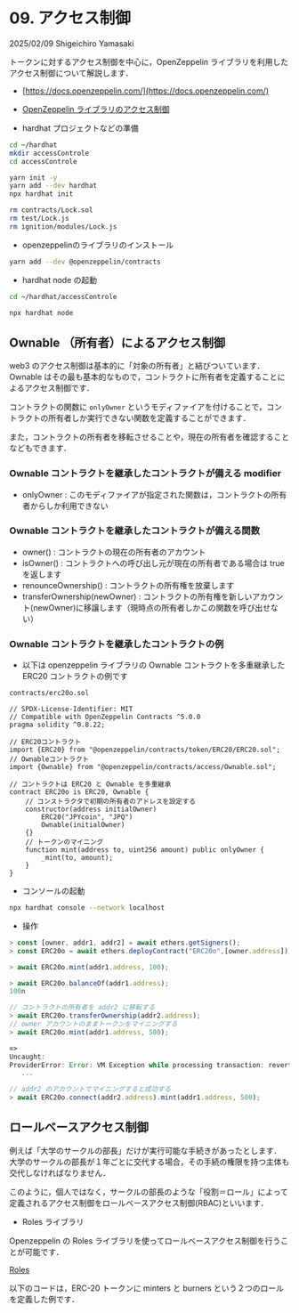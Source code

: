 # 09. アクセス制御

2025/02/09
Shigeichiro Yamasaki

トークンに対するアクセス制御を中心に，OpenZeppelin ライブラリを利用したアクセス制御について解説します．

* [https://docs.openzeppelin.com/](https://docs.openzeppelin.com/)
* [OpenZeppelin ライブラリのアクセス制御](https://docs.openzeppelin.com/contracts/2.x/access-control)

*  hardhat プロジェクトなどの準備

```bash
cd ~/hardhat
mkdir accessControle
cd accessControle

yarn init -y
yarn add --dev hardhat
npx hardhat init

rm contracts/Lock.sol
rm test/Lock.js
rm ignition/modules/Lock.js
```

* openzeppelinのライブラリのインストール
  
```bash
yarn add --dev @openzeppelin/contracts
```

* hardhat node の起動

```bash
cd ~/hardhat/accessControle

npx hardhat node
```

## Ownable （所有者）によるアクセス制御

web3 のアクセス制御は基本的に「対象の所有者」と結びついています．
Ownable はその最も基本的なもので，コントラクトに所有者を定義することによるアクセス制御です．

コントラクトの関数に `onlyOwner` というモディファイアを付けることで，コントラクトの所有者しか実行できない関数を定義することができます．

また，コントラクトの所有者を移転させることや，現在の所有者を確認することなどもできます．

###  Ownable コントラクトを継承したコントラクトが備える modifier

* onlyOwner : このモディファイアが指定された関数は，コントラクトの所有者からしか利用できない

###  Ownable コントラクトを継承したコントラクトが備える関数

* owner() : コントラクトの現在の所有者のアカウント
* isOwner() : コントラクトへの呼び出し元が現在の所有者である場合は true を返します
* renounceOwnership() : コントラクトの所有権を放棄します
* transferOwnership(newOwner) : コントラクトの所有権を新しいアカウント(newOwner)に移譲します（現時点の所有者しかこの関数を呼び出せない）

### Ownable コントラクトを継承したコントラクトの例

* 以下は  openzeppelin ライブラリの Ownable コントラクトを多重継承した ERC20 コントラクトの例です

```bash
contracts/erc20o.sol
```
```solidity
// SPDX-License-Identifier: MIT
// Compatible with OpenZeppelin Contracts ^5.0.0
pragma solidity ^0.8.22;

// ERC20コントラクト
import {ERC20} from "@openzeppelin/contracts/token/ERC20/ERC20.sol";
// Ownableコントラクト
import {Ownable} from "@openzeppelin/contracts/access/Ownable.sol";

// コントラクトは ERC20 と Ownable を多重継承
contract ERC20o is ERC20, Ownable {
    // コンストラクタで初期の所有者のアドレスを設定する
    constructor(address initialOwner)
        ERC20("JPYcoin", "JPQ")
        Ownable(initialOwner)
    {}
    // トークンのマイニング
    function mint(address to, uint256 amount) public onlyOwner {
        _mint(to, amount);
    }
}

```

* コンソールの起動
  
```bash
npx hardhat console --network localhost 
```

* 操作

```js
> const [owner, addr1, addr2] = await ethers.getSigners();
> const ERC20o = await ethers.deployContract("ERC20o",[owner.address]);

> await ERC20o.mint(addr1.address, 100);

> await ERC20o.balanceOf(addr1.address);
100n

// コントラクトの所有者を addr2 に移転する
> await ERC20o.transferOwnership(addr2.address); 
// owner アカウントのままトークンをマイニングする
> await ERC20o.mint(addr1.address, 500);

=>
Uncaught:
ProviderError: Error: VM Exception while processing transaction: reverted with custom error 'OwnableUnauthorizedAccount("0xf39Fd6e51aad88F6F4ce6aB8827279cffFb92266")'
   ...

// addr2 のアカウントでマイニングすると成功する
> await ERC20o.connect(addr2.address).mint(addr1.address, 500);
```

## ロールベースアクセス制御

例えば「大学のサークルの部長」だけが実行可能な手続きがあったとします．
大学のサークルの部長が１年ごとに交代する場合，その手続の権限を持つ主体も交代しなければなりません．

このように，個人ではなく，サークルの部長のような「役割＝ロール」によって定義されるアクセス制御をロールベースアクセス制御(RBAC)といいます．

* Roles ライブラリ
  
Openzeppelin の Roles ライブラリを使ってロールベースアクセス制御を行うことが可能です．

[Roles](https://docs.openzeppelin.com/contracts/2.x/api/access#Roles)

以下のコードは，ERC-20 トークンに minters と burners という２つのロールを定義した例です．
